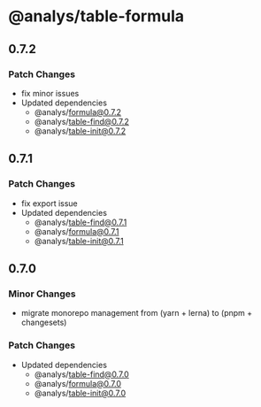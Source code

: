 # @analys/table-formula

## 0.7.2

### Patch Changes

- fix minor issues
- Updated dependencies
  - @analys/formula@0.7.2
  - @analys/table-find@0.7.2
  - @analys/table-init@0.7.2

## 0.7.1

### Patch Changes

- fix export issue
- Updated dependencies
  - @analys/table-find@0.7.1
  - @analys/formula@0.7.1
  - @analys/table-init@0.7.1

## 0.7.0

### Minor Changes

- migrate monorepo management from (yarn + lerna) to (pnpm + changesets)

### Patch Changes

- Updated dependencies
  - @analys/table-find@0.7.0
  - @analys/formula@0.7.0
  - @analys/table-init@0.7.0
